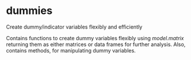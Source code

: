 dummies
=========

Create dummy/indicator variables flexibly and efficiently

Contains functions to create dummy variables flexibly using 
*model.matrix* returning them as either matrices or data frames for
further analysis.  Also, contains methods, for manipulating dummy
variables.

